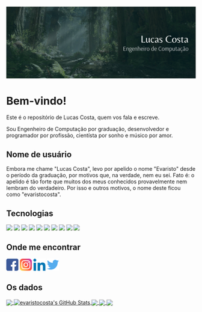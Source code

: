 ![Header](assinatura.png "Header")


# Bem-vindo!

Este é o repositório de Lucas Costa, quem vos fala e escreve.

Sou Engenheiro de Computação por graduação, desenvolvedor e programador por profissão, cientísta por sonho e músico por amor.

## Nome de usuário

Embora me chame "Lucas Costa", levo por apelido o nome "Evaristo" desde o período da graduação, por motivos que, na verdade, nem eu sei. Fato é: o apelido é tão forte que muitos dos meus conhecidos provavelmente nem lembram do verdadeiro. Por isso e outros motivos, o nome deste ficou como "evaristocosta".

## Tecnologias

![](https://img.shields.io/badge/OS-Debian-informational?style=flat&logo=debian&logoColor=white&color=082C32)
![](https://img.shields.io/badge/Editor-VSCode-informational?style=flat&logo=visual-studio-code&logoColor=white&color=082C32)
![](https://img.shields.io/badge/Code-JavaScript-informational?style=flat&logo=javascript&logoColor=white&color=082C32)
![](https://img.shields.io/badge/Code-Flutter-informational?style=flat&logo=flutter&logoColor=white&color=082C32)
![](https://img.shields.io/badge/Code-Python-informational?style=flat&logo=python&logoColor=white&color=082C32)
![](https://img.shields.io/badge/Shell-Bash-informational?style=flat&logo=gnu-bash&logoColor=white&color=082C32)
![](https://img.shields.io/badge/Tools-MongoDB-informational?style=flat&logo=mongodb&logoColor=white&color=082C32)
![](https://img.shields.io/badge/Tools-MySQL-informational?style=flat&logo=mysql&logoColor=white&color=082C32)
![](https://img.shields.io/badge/Cloud-Digital_Ocean-informational?style=flat&logo=digitalocean&logoColor=white&color=082C32)
![](https://img.shields.io/badge/Cloud-AWS-informational?style=flat&logo=amazon-aws&logoColor=white&color=082C32)


## Onde me encontrar

[![feito por Pixel Perfect](003-facebook.png)](https://www.facebook.com/lucascosta74)
[![feito por Pixel Perfect](001-instagram.png)](https://www.instagram.com/lucas.costa74/)
[![feito por Pixel Perfect](002-linkedin.png)](https://www.linkedin.com/in/lucas-costa-6ab844117/)
[![feito por Pixel Perfect](004-twitter.png)](https://twitter.com/luccosta74)


## Os dados

<a href="https://github.com/evaristocosta/evaristocosta">
  <img align="center" src="https://github-readme-stats.vercel.app/api/top-langs/?username=evaristocosta&layout=compact&hide=shell,makefile&langs_count=8&title_color=082C32" />
</a>
<a href="https://github.com/evaristocosta/evaristocosta">
  <img align="center" src="https://github-readme-stats.vercel.app/api?username=evaristocosta&show_icons=true&line_height=27&count_private=true&title_color=082C32&include_all_commits=true" alt="evaristocosta's GitHub Stats" />
</a>

<a href="https://github.com/evaristocosta/evaristocosta">
  <img align="center" src="https://github-readme-stats.vercel.app/api/wakatime?username=evaristocosta&layout=compact&title_color=082C32&hide_progress=true" />
</a>

<a href="https://github.com/evaristocosta/pesquisadorDeHinos">
  <img align="center" src="https://github-readme-stats.vercel.app/api/pin/?username=evaristocosta&repo=pesquisadorDeHinos&title_color=082C32" />
</a>


<a href="https://github.com/evaristocosta/harmonizadorAutomaticoMusical">
  <img align="center" src="https://github-readme-stats.vercel.app/api/pin/?username=evaristocosta&repo=harmonizadorAutomaticoMusical&title_color=082C32" />
</a>   